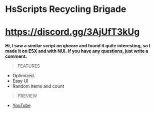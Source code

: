# HsScripts Recycling Brigade
# https://discord.gg/3AjUfT3kUg


**Hi, I saw a similar script on qbcore and found it quite interesting, so I made it on ESX and with NUI.**
**If you have any questions, just write a comment.**

> FEATURES
* Optimized.
* Easy UI
* Random Items and count

> PREVIEW
* [YouTube](https://www.youtube.com/watch?v=KnXAfJEmdac&ab_channel=HellSideScripts)
